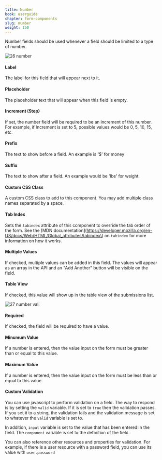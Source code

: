 ```yaml
---
title: Number
book: userguide
chapter: form-components
slug: number
weight: 150
---
```


Number fields should be used whenever a field should be limited to a type of number.

![26 number](https://cloud.githubusercontent.com/assets/13321142/13097246/30633df6-d4e5-11e5-8278-bbbbd80717a7.png)

#### Label

The label for this field that will appear next to it.

#### Placeholder

The placeholder text that will appear when this field is empty.

#### Increment (Step)

If set, the number field will be required to be an increment of this number. For example, if Increment is set to 5, possible values would be 0, 5, 10, 15, etc.

#### Prefix

The text to show before a field. An example is '$' for money

#### Suffix

The text to show after a field. An example would be 'lbs' for weight.

#### Custom CSS Class

A custom CSS class to add to this component. You may add multiple class names separated by a space.

#### Tab Index

Sets the `tabindex` attribute of this component to override the tab order of the form. See the [MDN documentation](https://developer.mozilla.org/en-US/docs/Web/HTML/Global_attributes/tabindex\) on `tabindex` for more information on how it works.

#### Multiple Values

If checked, multiple values can be added in this field. The values will appear as an array in the API and an "Add Another" button will be visible on the field.

#### Table View

If checked, this value will show up in the table view of the submissions list.

![27 number vali](https://cloud.githubusercontent.com/assets/13321142/13097247/30638e0a-d4e5-11e5-8bc3-f332019bbbc1.png)

#### Required

If checked, the field will be required to have a value.

#### Minumum Value

If a number is entered, then the value input on the form must be greater than or equal to this value.

#### Maximum Value

If a number is entered, then the value input on the form must be less than or equal to this value.

#### Custom Validation

You can use javascript to perform validation on a field. The way to respond is by setting the `valid` variable. If it is set to `true` then the validation passes. If you set it to a string, the validation fails and the validation message is set to whatever the `valid` variable is set to.


In addition, `input` variable is set to the value that has been entered in the field. The `component` variable is set to the definition of the field.


You can also reference other resources and properties for validation. For example, if there is a user resource with a password field, you can use its value with `user.password`

